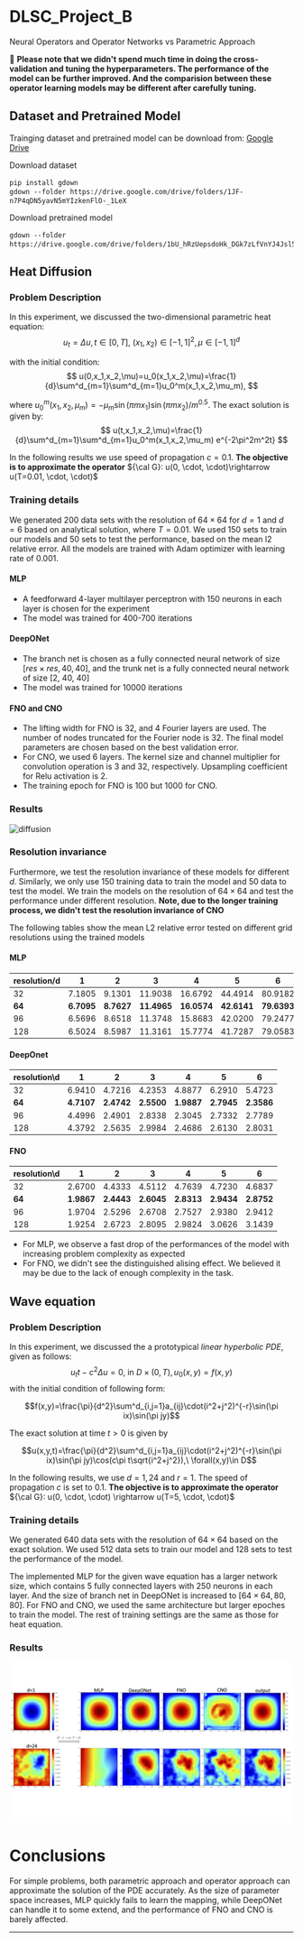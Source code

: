 # DLSC_Project_B

Neural Operators and Operator Networks vs Parametric Approach

:red_circle: **Please note that we didn't spend much time in doing the cross-validation and tuning the hyperparameters. The performance of the model can be further improved. And the comparision between these operator learning models may be different after carefully tuning.**

## Dataset and Pretrained Model

Trainging dataset and pretrained model can be download from: [Google Drive](https://drive.google.com/drive/folders/10Gd3MewuWOAPsbBuI_5wk7qZVkuQ1sbj?usp=sharing)

Download dataset
```shell
pip install gdown
gdown --folder https://drive.google.com/drive/folders/1JF-n7P4qDN5yavN5mYIzkenFlO-_1LeX
```

Download pretrained model
```shell
gdown --folder https://drive.google.com/drive/folders/1bU_hRzUepsdoHk_DGk7zLfVnYJ4Jsl5E
```
## Heat Diffusion

### Problem Description

In this experiment, we discussed the two-dimensional parametric heat equation:
$$
u_t=\Delta u, t \in[0,T],\ (x_1,x_2)\in[-1,1]^2,\mu\in[-1,1]^d
$$

with the initial condition:
$$
u(0,x_1,x_2,\mu)=u_0(x_1,x_2,\mu)=\frac{1}{d}\sum^d_{m=1}\sum^d_{m=1}u_0^m(x_1,x_2,\mu_m),
$$

where $u_0^m(x_1,x_2,\mu_m)=-\mu_m\sin(\pi mx_1)\sin(\pi mx_2)/m^{0.5}$. The exact solution is given by:
$$
    u(t,x_1,x_2,\mu)=\frac{1}{d}\sum^d_{m=1}\sum^d_{m=1}u_0^m(x_1,x_2,\mu_m) e^{-2\pi^2m^2t}
$$

In the following results we use speed of propagation $c=0.1$. **The objective is to approximate the operator**  ${\cal G}: u(0, \cdot, \cdot)\rightarrow u(T=0.01, \cdot, \cdot)$

### Training details
We generated 200 data sets with the resolution of $64\times 64$ for $d=1$ and $d=6$ based on analytical solution, where $T = 0.01$. We used 150 sets to train our models and 50 sets to test the performance, based on the mean l2 relative error. All the models are trained with Adam optimizer with learning rate of 0.001.

#### MLP

- A feedforward 4-layer multilayer perceptron with 150 neurons in each layer is chosen for the experiment
- The model was trained for 400-700 iterations

#### DeepONet

- The branch net is chosen as a fully connected neural network of size $[res \times res, 40, 40]$, and the trunk net is a fully connected neural network of size [2, 40, 40]
- The model was trained for 10000 iterations

#### FNO and CNO

- The lifting width for FNO is 32, and 4 Fourier layers are used. The number of nodes truncated for the Fourier node is 32. The final model parameters are chosen based on the best validation error. 
- For CNO, we used 6 layers. The kernel size and channel multiplier for convolution operation is 3 and 32, respectively. Upsampling coefficient for Relu activation is 2.
- The training epoch for FNO is 100 but 1000 for CNO.

### Results

![diffusion](assets/heat.png)



### Resolution invariance
Furthermore, we test the resolution invariance of these models for different $d$. Similarly, we only use 150 training data to train the model and 50 data to test the model. We train the models on the resolution of $64\times 64$ and test the performance under different resolution. **Note, due to the longer training process, we didn't test the resolution invariance of CNO**

The following tables show the mean L2 relative error tested on different grid resolutions using the trained models

#### MLP


| resolution/d | 1          | 2          | 3           | 4           | 5           | 6           |
| ------------ | ---------- | ---------- | ----------- | ----------- | ----------- | ----------- |
| 32           | 7.1805     | 9.1301     | 11.9038     | 16.6792     | 44.4914     | 80.9182     |
| **64**       | **6.7095** | **8.7627** | **11.4965** | **16.0574** | **42.6141** | **79.6393** |
| 96           | 6.5696     | 8.6518     | 11.3748     | 15.8683     | 42.0200     | 79.2477     |
| 128          | 6.5024     | 8.5987     | 11.3161     | 15.7774     | 41.7287     | 79.0583     |


#### DeepOnet

| resolution\d | 1          | 2          | 3          | 4          | 5          | 6          |
| ------------ | ---------- | ---------- | ---------- | ---------- | ---------- | ---------- |
| 32           | 6.9410     | 4.7216     | 4.2353     | 4.8877     | 6.2910     | 5.4723     |
| **64**       | **4.7107** | **2.4742** | **2.5500** | **1.9887** | **2.7945** | **2.3586** |
| 96           | 4.4996     | 2.4901     | 2.8338     | 2.3045     | 2.7332     | 2.7789     |
| 128          | 4.3792     | 2.5635     | 2.9984     | 2.4686     | 2.6130     | 2.8031     |

#### FNO

| resolution\d | 1          | 2          | 3          | 4          | 5          | 6          |
| ------------ | ---------- | ---------- | ---------- | ---------- | ---------- | ---------- |
| 32           | 2.6700     | 4.4333     | 4.5112     | 4.7639     | 4.7230     | 4.6837     |
| **64**       | **1.9867** | **2.4443** | **2.6045** | **2.8313** | **2.9434** | **2.8752** |
| 96           | 1.9704     | 2.5296     | 2.6708     | 2.7527     | 2.9380     | 2.9412     |
| 128          | 1.9254     | 2.6723     | 2.8095     | 2.9824     | 3.0626     | 3.1439     |


- For MLP, we observe a fast drop of the performances of the model with increasing problem complexity as expected
- For FNO, we didn't see the distinguished alising effect. We believed it may be due to the lack of enough complexity in the task.



## Wave equation

### Problem Description

In this experiment, we discussed the a prototypical *linear hyperbolic PDE*, given as follows:
$$u_tt-c^2\Delta u=0,\ \text{in}\ D\times(0,T), u_0(x,y)=f(x,y)$$
with the initial condition of following form:

$$f(x,y)=\frac{\pi}{d^2}\sum^d_{i,j=1}a_{ij}\cdot(i^2+j^2)^{-r}\sin(\pi ix)\sin(\pi jy)$$

The exact solution at time $t>0$ is given by

$$u(x,y,t)=\frac{\pi}{d^2}\sum^d_{i,j=1}a_{ij}\cdot(i^2+j^2)^{-r}\sin(\pi ix)\sin(\pi jy)\cos(c\pi t\sqrt{i^2+j^2}),\ \forall(x,y)\in D$$

In the following results, we use $d=1, 24$ and $r=1$. The speed of propagation $c$ is set to 0.1. **The objective is to approximate the operator**  ${\cal G}: u(0, \cdot, \cdot) \rightarrow u(T=5, \cdot, \cdot)$

### Training details
We generated 640 data sets with the resolution of $64\times 64$ based on the exact solution. We used 512 data sets to train our model and 128 sets to test the performance of the model. 

The implemented MLP for the given wave equation has a larger network size, which contains 5 fully connected layers with 250 neurons in each layer. And the size of branch net in DeepONet is increased to $[64\times 64, 80, 80]$. For FNO and CNO, we used the same architecture but larger epoches to train the model. The rest of training settings are the same as those for heat equation. 

### Results

![waveK24](assets/wave.png)


# Conclusions

For simple problems, both parametric approach and operator approach can approximate the solution of the PDE accurately. As the size of parameter space increases, MLP quickly fails to learn the mapping, while DeepONet can handle it to some extend, and the performance of FNO and CNO is barely affected.



___
